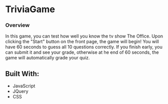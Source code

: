 # TriviaGame

### Overview

In this game, you can test how well you know the tv show The Office. Upon clicking the "Start" button on the front page, the game will begin! You will have 60 seconds to guess all 10 questions correctly. If you finish early, you can submit it and see your grade, otherwise at he end of 60 seconds, the game will automatically grade your quiz.

## Built With:

- JavaScript
- JQuery
- CSS
